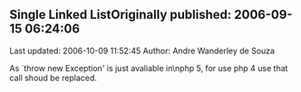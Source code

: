 ## Single Linked ListOriginally published: 2006-09-15 06:24:06 
Last updated: 2006-10-09 11:52:45 
Author: Andre Wanderley de Souza 
 
As `throw new Exception' is just avaliable in\nphp 5, for use php 4 use that call shoud be replaced.